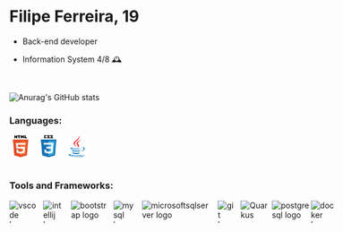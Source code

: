 # Filipe Ferreira, 19

- Back-end developer
- Information System 4/8 🕰️
          
  <br>
![Anurag's GitHub stats](https://github-readme-stats.vercel.app/api?username=filipeFerreira7&show_icons=true&theme=react)
 <br>
 
<h3> <b> Languages: </b> </h3>
     <div style="display: flex; gap: 10px;">
  <img src="https://raw.githubusercontent.com/devicons/devicon/master/icons/html5/html5-original-wordmark.svg" alt="html5" width="40" height="40"/>
  <img src="https://raw.githubusercontent.com/devicons/devicon/master/icons/css3/css3-original-wordmark.svg" alt="css3" width="40" height="40"/>
  <img src="https://raw.githubusercontent.com/devicons/devicon/master/icons/java/java-original.svg" alt="java" width="40" height="40"/>
</div>
<br>
<h3> <b> Tools and Frameworks: </b></h3>
<div align="left" style="display: flex; align-items: center;">
  <img src="https://cdn.jsdelivr.net/gh/devicons/devicon/icons/vscode/vscode-original.svg" height="40" alt="vscode logo" style="margin-right: 12px;" />
  <img src="https://cdn.jsdelivr.net/gh/devicons/devicon/icons/intellij/intellij-original.svg" height="40" alt="intellij logo" style="margin-right: 12px;" />
  <img src="https://cdn.jsdelivr.net/gh/devicons/devicon/icons/bootstrap/bootstrap-original.svg" height="40" alt="bootstrap logo" style="margin-right: 12px;" />
  <img src="https://cdn.jsdelivr.net/gh/devicons/devicon/icons/mysql/mysql-original.svg" height="40" alt="mysql logo" style="margin-right: 12px;" />
  <img src="https://cdn.jsdelivr.net/gh/devicons/devicon/icons/microsoftsqlserver/microsoftsqlserver-plain.svg" height="40" alt="microsoftsqlserver logo" style="margin-right: 12px;" />
  <img src="https://cdn.jsdelivr.net/gh/devicons/devicon/icons/git/git-original.svg" height="40" alt="git logo" style="margin-right: 12px;" />
  <img src="https://pt.quarkus.io/assets/images/brand/quarkus_icon_default.svg" height="40" alt="Quarkus" />
  <img src="https://cdn.jsdelivr.net/gh/devicons/devicon/icons/postgresql/postgresql-original.svg" height="40" alt="postgresql logo"  />
  <img src="https://cdn.jsdelivr.net/gh/devicons/devicon/icons/docker/docker-original.svg" height="40" alt="docker logo"  />
</div>

</div>


###

          
          
